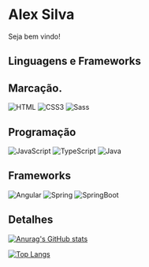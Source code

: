 # Alex Silva
Seja bem vindo!

## Linguagens e Frameworks

## Marcação.
![HTML](https://img.shields.io/badge/HTML5-E34F26?style=for-the-badge&logo=html5&logoColor=white)
![CSS3](https://img.shields.io/badge/CSS3-1572B6?style=for-the-badge&logo=css3&logoColor=white)
![Sass](https://img.shields.io/badge/Sass-000?style=for-the-badge&logo=sass)

## Programação
![JavaScript](https://img.shields.io/badge/JavaScript-323330?style=for-the-badge&logo=javascript&logoColor=F7DF1E)
![TypeScript](https://img.shields.io/badge/TypeScript-007ACC?style=for-the-badge&logo=typescript&logoColor=white)
![Java](https://img.shields.io/badge/Java-000?style=for-the-badge&logo=java)

## Frameworks
![Angular](https://img.shields.io/badge/Angular-DD0031?style=for-the-badge&logo=angular&logoColor=white)
![Spring](https://img.shields.io/badge/spring-0?style=for-the-badge&logo=spring&labelColor=white)
![SpringBoot](https://img.shields.io/badge/spring%20boot-0?style=for-the-badge&logo=springboot&labelColor=white)

 ## Detalhes
[![Anurag's GitHub stats](https://github-readme-stats.vercel.app/api?username=AlexSilvaCB&count_private=true&show_icons=true&theme=dracula)](https://github.com/anuraghazra/github-readme-stats)

[![Top Langs](https://github-readme-stats.vercel.app/api/top-langs/?username=AlexSilvaCB&layout=compact&theme=dracula)](https://github.com/anuraghazra/github-readme-stats)
